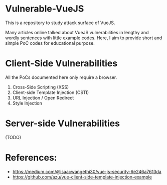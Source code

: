 # Vulnerable-VueJS
This is a repository to study attack surface of VueJS. 

Many articles online talked about VueJS vulnerabilities in lengthy and wordly sentences with little example codes. Here, I aim to provide short and simple PoC codes for educational purpose. 

# Client-Side Vulnerabilities
All the PoCs documented here only require a browser. 
1. Cross-Side Scripting (XSS)
2. Client-side Template Injection (CSTI)
3. URL Injection / Open Redirect
4. Style Injection

# Server-side Vulnerabilities
(TODO)

# References:
- https://medium.com/@isaacwangethi30/vue-js-security-6e246a7613da
- https://github.com/azu/vue-client-side-template-injection-example
